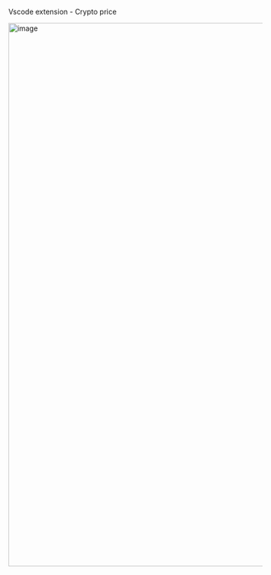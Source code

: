 Vscode extension - Crypto price 

<img width="1278" height="1075" alt="image" src="https://github.com/user-attachments/assets/8425faef-b2be-4a43-ad3f-e71cfe8b36d6" />
